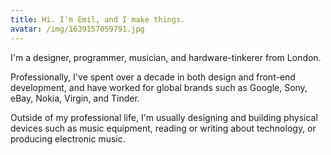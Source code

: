 ```yaml
---
title: Hi. I'm Emil, and I make things.
avatar: /img/1639157059791.jpg
---
```

I'm a designer, programmer, musician, and hardware-tinkerer from London. 

Professionally, I've spent over a decade in both design and front-end development, and have worked for global brands such as Google, Sony, eBay, Nokia, Virgin, and Tinder.

Outside of my professional life, I'm usually designing and building physical devices such as music equipment, reading or writing about technology, or producing electronic music.